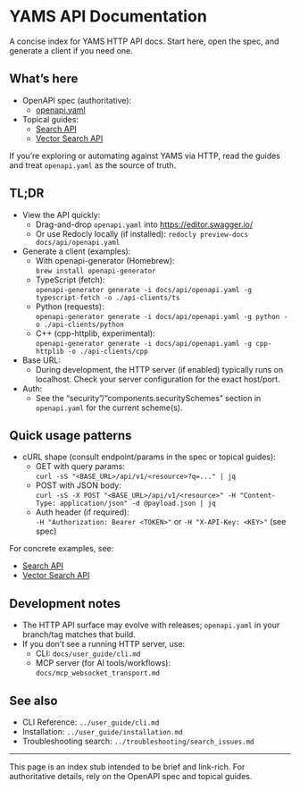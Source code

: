 # YAMS API Documentation

A concise index for YAMS HTTP API docs. Start here, open the spec, and generate a client if you need one.

## What’s here

- OpenAPI spec (authoritative):
  - [openapi.yaml](./openapi.yaml)
- Topical guides:
  - [Search API](./search_api.md)
  - [Vector Search API](./vector_search_api.md)

If you’re exploring or automating against YAMS via HTTP, read the guides and treat `openapi.yaml` as the source of truth.

## TL;DR

- View the API quickly:
  - Drag-and-drop `openapi.yaml` into https://editor.swagger.io/
  - Or use Redocly locally (if installed): `redocly preview-docs docs/api/openapi.yaml`
- Generate a client (examples):
  - With openapi-generator (Homebrew):  
    `brew install openapi-generator`
  - TypeScript (fetch):  
    `openapi-generator generate -i docs/api/openapi.yaml -g typescript-fetch -o ./api-clients/ts`
  - Python (requests):  
    `openapi-generator generate -i docs/api/openapi.yaml -g python -o ./api-clients/python`
  - C++ (cpp-httplib, experimental):  
    `openapi-generator generate -i docs/api/openapi.yaml -g cpp-httplib -o ./api-clients/cpp`
- Base URL:
  - During development, the HTTP server (if enabled) typically runs on localhost. Check your server configuration for the exact host/port.
- Auth:
  - See the “security”/“components.securitySchemes” section in `openapi.yaml` for the current scheme(s).

## Quick usage patterns

- cURL shape (consult endpoint/params in the spec or topical guides):
  - GET with query params:  
    `curl -sS "<BASE_URL>/api/v1/<resource>?q=..." | jq`
  - POST with JSON body:  
    `curl -sS -X POST "<BASE_URL>/api/v1/<resource>" -H "Content-Type: application/json" -d @payload.json | jq`
  - Auth header (if required):  
    `-H "Authorization: Bearer <TOKEN>"` or `-H "X-API-Key: <KEY>"` (see spec)

For concrete examples, see:
- [Search API](./search_api.md)
- [Vector Search API](./vector_search_api.md)

## Development notes

- The HTTP API surface may evolve with releases; `openapi.yaml` in your branch/tag matches that build.
- If you don’t see a running HTTP server, use:
  - CLI: `docs/user_guide/cli.md`
  - MCP server (for AI tools/workflows): `docs/mcp_websocket_transport.md`

## See also

- CLI Reference: `../user_guide/cli.md`
- Installation: `../user_guide/installation.md`
- Troubleshooting search: `../troubleshooting/search_issues.md`

---
This page is an index stub intended to be brief and link-rich. For authoritative details, rely on the OpenAPI spec and topical guides.